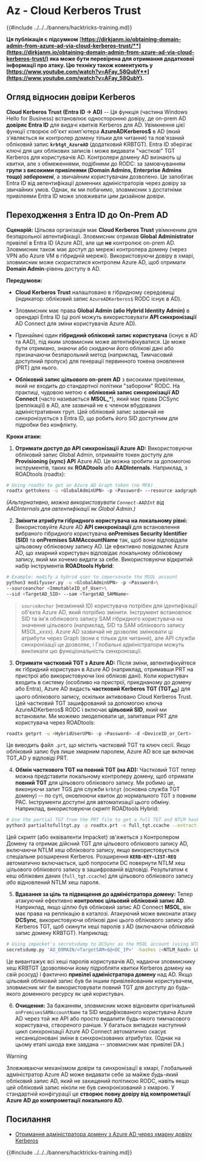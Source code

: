 # Az - Cloud Kerberos Trust

{{#include ../../../banners/hacktricks-training.md}}

**Ця публікація є підсумком** [**https://dirkjanm.io/obtaining-domain-admin-from-azure-ad-via-cloud-kerberos-trust/**](https://dirkjanm.io/obtaining-domain-admin-from-azure-ad-via-cloud-kerberos-trust/) **яка може бути перевірена для отримання додаткової інформації про атаку. Цю техніку також коментують у** [**https://www.youtube.com/watch?v=AFay_58QubY**](https://www.youtube.com/watch?v=AFay_58QubY)**.**

## Огляд відносин довіри Kerberos

**Cloud Kerberos Trust (Entra ID -> AD)** -- Ця функція (частина Windows Hello for Business) встановлює односторонню довіру, де on-prem AD **довіряє Entra ID** для видачі квитків Kerberos для AD. Увімкнення цієї функції створює об'єкт комп'ютера **AzureADKerberos$** в AD (який з'являється як контролер домену тільки для читання) та пов'язаний обліковий запис **`krbtgt_AzureAD`** (додатковий KRBTGT). Entra ID зберігає ключі для цих облікових записів і може видавати "часткові" TGT Kerberos для користувачів AD. Контролери домену AD визнають ці квитки, але з обмеженнями, подібними до RODC: за замовчуванням **групи з високими привілеями (Domain Admins, Enterprise Admins тощо) *заборонені***, а звичайним користувачам дозволено. Це запобігає Entra ID від автентифікації доменних адміністраторів через довіру за звичайних умов. Однак, як ми побачимо, зловмисник з достатніми привілеями Entra ID може зловживати цим дизайном довіри.

## Переходження з Entra ID до On-Prem AD

**Сценарій:** Цільова організація має **Cloud Kerberos Trust** увімкненим для безпарольної автентифікації. Зловмисник отримав **Global Administrator** привілеї в Entra ID (Azure AD), але ще **не** контролює on-prem AD. Зловмисник також має доступ до мережі контролера домену (через VPN або Azure VM в гібридній мережі). Використовуючи довіру в хмарі, зловмисник може скористатися контролем Azure AD, щоб отримати **Domain Admin**-рівень доступу в AD.

**Передумови:**

-   **Cloud Kerberos Trust** налаштовано в гібридному середовищі (індикатор: обліковий запис `AzureADKerberos$` RODC існує в AD).

-   Зловмисник має права **Global Admin (або Hybrid Identity Admin)** в орендарі Entra ID (ці ролі можуть використовувати **API синхронізації** AD Connect для зміни користувачів Azure AD).

-   Принаймні один **гібридний обліковий запис користувача** (існує в AD та AAD), під яким зловмисник може автентифікуватися. Це може бути отримано, знаючи або скидаючи його облікові дані або призначаючи безпарольний метод (наприклад, Тимчасовий доступний пропуск) для генерації первинного токена оновлення (PRT) для нього.

-   **Обліковий запис цільового on-prem AD** з високими привілеями, який *не* входить до стандартної політики "заборони" RODC. На практиці, чудовою метою є **обліковий запис синхронізації AD Connect** (часто називається **MSOL_***), який має права DCSync (реплікації) в AD, але зазвичай не є членом вбудованих адміністративних груп. Цей обліковий запис зазвичай не синхронізується з Entra ID, що робить його SID доступним для підробки без конфлікту.

**Кроки атаки:**

1.  **Отримати доступ до API синхронізації Azure AD:** Використовуючи обліковий запис Global Admin, отримайте токен доступу для **Provisioning (sync) API** Azure AD. Це можна зробити за допомогою інструментів, таких як **ROADtools** або **AADInternals**. Наприклад, з ROADtools (roadtx):
```bash
# Using roadtx to get an Azure AD Graph token (no MFA)
roadtx gettokens -u <GlobalAdminUPN> -p <Password> --resource aadgraph
```
*(Альтернативно, можна використовувати `Connect-AADInt` від AADInternals для автентифікації як Global Admin.)*

2.  **Змінити атрибути гібридного користувача на локальному рівні:** Використовуйте Azure AD **API синхронізації** для встановлення вибраного гібридного користувача **onPremises Security Identifier (SID)** та **onPremises SAMAccountName** так, щоб вони відповідали цільовому обліковому запису AD. Це ефективно повідомляє Azure AD, що хмарний користувач відповідає локальному обліковому запису, який ми хочемо видати за себе. Використовуючи відкритий набір інструментів **ROADtools Hybrid**:
```bash
# Example: modify a hybrid user to impersonate the MSOL account
python3 modifyuser.py -u <GlobalAdminUPN> -p <Password>\
--sourceanchor <ImmutableID_of_User>\
--sid <TargetAD_SID> --sam <TargetAD_SAMName>
```
> `sourceAnchor` (незмінний ID) користувача потрібен для ідентифікації об'єкта Azure AD, який потрібно змінити. Інструмент встановлює SID та ім'я облікового запису SAM гібридного користувача на значення цільового (наприклад, SID та SAM облікового запису MSOL_xxxx). Azure AD зазвичай не дозволяє змінювати ці атрибути через Graph (вони є тільки для читання), але API служби синхронізації це дозволяє, і Глобальні адміністратори можуть викликати цю функціональність синхронізації.

3.  **Отримати частковий TGT з Azure AD:** Після зміни, автентифікуйтеся як гібридний користувач в Azure AD (наприклад, отримавши PRT на пристрої або використовуючи їхні облікові дані). Коли користувач входить в систему (особливо на пристрої, приєднаному до домену або Entra), Azure AD видасть **частковий Kerberos TGT (TGT**<sub>**AD**</sub>) для цього облікового запису, оскільки активовано Cloud Kerberos Trust. Цей частковий TGT зашифрований за допомогою ключа AzureADKerberos$ RODC і включає **цільовий SID**, який ми встановили. Ми можемо змоделювати це, запитавши PRT для користувача через ROADtools:
```bash
roadtx getprt -u <HybridUserUPN> -p <Password> -d <DeviceID_or_Cert>
```
Це виводить файл `.prt`, що містить частковий TGT та ключ сесії. Якщо обліковий запис був лише хмарним паролем, Azure AD все ще включає TGT_AD у відповіді PRT.

4.  **Обмін часткового TGT на повний TGT (на AD):** Частковий TGT тепер можна представити локальному контролеру домену, щоб отримати **повний TGT** для цільового облікового запису. Ми робимо це, виконуючи запит TGS для служби `krbtgt` (основна служба TGT домену) -- по суті, оновлюючи квиток до нормального TGT з повним PAC. Інструменти доступні для автоматизації цього обміну. Наприклад, використовуючи скрипт ROADtools Hybrid:
```bash
# Use the partial TGT from the PRT file to get a full TGT and NTLM hash
python3 partialtofulltgt.py -p roadtx.prt -o full_tgt.ccache --extract-hash
```
Цей скрипт (або еквіваленти Impacket) зв'яжеться з Контролером Домену та отримає дійсний TGT для цільового облікового запису AD, включаючи NTLM хеш облікового запису, якщо використовується спеціальне розширення Kerberos. Розширення **`KERB-KEY-LIST-REQ`** автоматично включається, щоб попросити DC повернути NTLM хеш цільового облікового запису в зашифрованій відповіді. Результатом є кеш облікових даних (`full_tgt.ccache`) для цільового облікового запису *або* відновлений NTLM хеш пароля.

5.  **Вдавання за ціль та підвищення до адміністратора домену:** Тепер атакуючий ефективно **контролює цільовий обліковий запис AD**. Наприклад, якщо ціллю був обліковий запис AD Connect **MSOL**, він має права на реплікацію в каталозі. Атакуючий може виконати атаку **DCSync**, використовуючи облікові дані цього облікового запису або Kerberos TGT, щоб скинути хеші паролів з AD (включаючи обліковий запис домену KRBTGT). Наприклад:
```bash
# Using impacket's secretsdump to DCSync as the MSOL account (using NTLM hash)
secretsdump.py 'AD_DOMAIN/<TargetSAM>$@<DC_IP>' -hashes :<NTLM_hash> LOCAL
```
Це вивантажує всі хеші паролів користувачів AD, надаючи зловмиснику хеш KRBTGT (дозволяючи йому підробляти квитки Kerberos домену на свій розсуд) і фактично **привілеї адміністратора домену** над AD. Якщо цільовий обліковий запис був би іншим привілейованим користувачем, зловмисник міг би використовувати повний TGT для доступу до будь-якого доменного ресурсу як цей користувач.

6.  **Очищення:** За бажанням, зловмисник може відновити оригінальний `onPremisesSAMAccountName` та SID модифікованого користувача Azure AD через той же API або просто видалити будь-якого тимчасового користувача, створеного раніше. У багатьох випадках наступний цикл синхронізації Azure AD Connect автоматично скасує несанкціоновані зміни в синхронізованих атрибутах. (Однак на цьому етапі шкода вже завдана -- зловмисник має привілеї DA.)

> [!WARNING]
> Зловживаючи механізмом довіри та синхронізації в хмарі, Глобальний адміністратор Azure AD може видавати себе за майже *будь-який* обліковий запис AD, який не захищений політикою RODC, навіть якщо цей обліковий запис ніколи не був синхронізований з хмарою. У стандартній конфігурації це **створює повну довіру від компрометації Azure AD до компрометації локального AD**.


## Посилання

- [Отримання адміністратора домену з Azure AD через хмарну довіру Kerberos](https://dirkjanm.io/obtaining-domain-admin-from-azure-ad-via-cloud-kerberos-trust/)



{{#include ../../../banners/hacktricks-training.md}}
